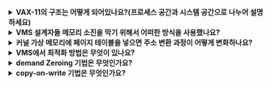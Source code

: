 <details>
  <summary><strong>VAX-11의 구조는 어떻게 되어있나요?(프로세스 공간과 시스템 공간으로 나누어 설명하세요)</strong></summary>

<br>  

  ### 프로세스 공간
  * P0 영역: 사용자의 코드와 힙이 존재하고 힙은 주소가 큰 쪽으로 증가한다
	* P1 영역: 주소가 작은 방향으로 증가하는 스택이 존재
  ### 시스템 공간
  * S0 영역: 운영체제 커널 및 시스템 코드.
  * S1 영역: 시스템 데이터 구조.
</details>

<details>
  <summary><strong>VMS 설계자들 메모리 소진을 막기 위해서 어떠한 방식을 사용했나요?</strong></summary>

<br>  

  1. 사용자 주소 공간을 두 개의 세그먼트로 나누어(P0, P1) 각 영역을 위한 페이지 테이블을 가지도록 하였다. 그 결과 스택과 힙 사이의 사용되지 않은 주소 영역을 위한 페이지 테이블이 필요가 없어졌다.
	2. 운영체제가 사용자 페이지 테이블들을 커널의 가상 메모리에 배치하여 메모리 압박을 더 줄였다.
</details>

<details>
  <summary><strong>커널 가상 메모리에 페이지 테이블을 넣으면 주소 변환 과정이 어떻게 변화하나요?</strong></summary>

<br>  

  * 변환 과정이 더욱 복잡해집니다. P0와 P1내의 가상 주소를 변화하는 과정을 설명하자면
  1. 하드웨어가 먼저 페이지 테이블에서 해당 페이지 테이블 항목을 찾아낸다.(하드웨어가 페이지 테이블 항목을 찾아내는 과정에서 시스템의 페이지 테이블을 먼저 검색해야 할 수도 있다.)
  2. 변환이 완료되면 하드웨어는 페이지 테이블 페이지의 주소를 알게된다
  3. 해당 페이지 테이블 페이지의 주소를 활용하여 원하는 메모리 접근에 대한 주소를 추론한다.
</details>

<details>
  <summary><strong>VMS에서 최적화 방법은 무엇이 있나요?</strong></summary>

<br>  

  ### 세그먼트된 FIFO
  * VMS에서 활용한 페이지 교체 최적화 방법으로 각 프로세스는 상주 집합 크기(RSS)라 불리는 보유 가능 최대 페이지 개수를 지정 받고 각 페이지들은 FIFO 리스트에 보관되며, 페이지 개수가 RSS보다 커지면 처음들어온 페이지가 쫓겨난다. FIFO 성능을 높이기 위해서 VMS는 두개의 second-chance-list를 만들었고 쫓겨난 페이지들에서 변경사항이 있으면 더티-페이지리스트에 수정이 없다면 클린-페이지 리스트에 보관한다. 이후 프로세스가 추가적으로 페이지가 필요한 상황이 발생하면 클린-페이지 리스트에서 첫 번째 페이지를 꺼낸다. second-chance-list의 크기가 클수록 LRU 알고리즘과 유사하게 동작된다.

  ### 페이지 클러스터링
  * 페이지의 크기가 작을수록 스왑할때 디스크의 I/O가 비효율적이고 이를 해결하기 위해 등장한 최적화 기법으로, 클러스터링 기법을 사용한다. VMS는 전역 더티 리스트에 있는 페이지들을 작업 묶음을 만들어서 한 번에 디스크로 보낸다. 운영 체제는 스왑 공간 어디든 페이지를 자유롭게 배치할 수 있어서 페이지를 그룹으로 묶어서 쓰는 것이 가능하다. 쓰기 횟수는 줄이고 한번에 쓰는 양을 늘려서 성능을 향상하는것이라 클러스터링 기법은 현대 시스템에서도 사용된다.
</details>

<details>
  <summary><strong>demand Zeroing 기법은 무엇인가요?</strong></summary>

<br>  

  * Demand Zeroing은 메모리 페이지를 초기화할 때 사용되는 기법으로, 페이지가 실제로 필요해질 때까지 "0"으로 초기화 작업을 지연시키는 최적화 기법입니다. 프로그램이 새 메모리를 요청하면 해당 메모리 영역은 초기 상태로 0으로 설정되어야 합니다. 하지만 이 작업은 프로그램이 해당 메모리를 실제로 사용할 때까지 지연됩니다.

  ### 작동 방식
    1. 프로세스가 새 페이지를 요청하면, 운영체제는 물리적 메모리를 즉시 할당하지 않고 논리적으로만 요청을 처리합니다.
    2. 페이지는 가상 메모리 테이블에서 "초기화 대기 상태"로 표시됩니다.
    3. 해당 페이지에 접근(읽기 또는 쓰기 시도)하려고 하면 페이지 폴트가 발생합니다.
    4. 운영체제는 물리적 메모리를 할당하고, 페이지를 0으로 초기화합니다.
    5. 페이지가 정상적으로 사용됩니다.

  ### 장점
    1. 메모리 초기화 비용 지연: 프로그램이 요청한 모든 페이지를 즉시 0으로 초기화하지 않으므로, 초기화 작업이 필요한 경우에만 수행되어 성능이 최적화됩니다.
    2. 메모리 사용 효율성 증가: 요청된 메모리 중 사용되지 않는 페이지는 초기화되지 않으므로, 자원이 낭비되지 않습니다.
</details>

<details>
  <summary><strong>copy-on-write 기법은 무엇인가요?</strong></summary>

<br>  

  * Copy-on-Write (COW)는 프로세스 간 메모리 공유를 최적화하는 기법으로, 메모리를 복사하지 않고, 데이터를 쓰기 시점에만 복사합니다. 부모 프로세스와 자식 프로세스가 동일한 페이지를 공유하여 메모리를 효율적으로 사용하며, 하나의 프로세스가 데이터를 수정하려고 하면 그때서야 메모리를 복사합니다.


  ### 작동 방식
    1. 프로세스가 fork 시스템 호출을 통해 자식 프로세스를 생성하면 부모와 자식은 동일한 메모리 페이지를 읽기 전용으로 공유.
    2. 읽기 작업은 부모와 자식 모두 동일한 메모리를 사용.
    3. 어느 프로세스에서든 페이지를 수정하려고 하면 페이지 폴트가 발생.
    4. 운영체제는 해당 페이지를 복사하여, 복사된 페이지를 수정 가능한 상태로 해당 프로세스에 제공.
    5. 나머지 공유 페이지는 계속 읽기 전용으로 유지.

  ### 장점
    1. 메모리 사용 절약: 수정이 필요한 경우에만 메모리가 복사되므로, 프로세스가 메모리를 효율적으로 사용.
    2. 빠른 프로세스 생성: fork 호출 시 부모와 자식이 동일한 메모리를 공유하므로, 초기 메모리 복사 작업이 필요하지 않음.
    3. 성능 향상: 불필요한 메모리 복사를 피하므로 CPU와 메모리 사용량이 최적화됨.
</details>